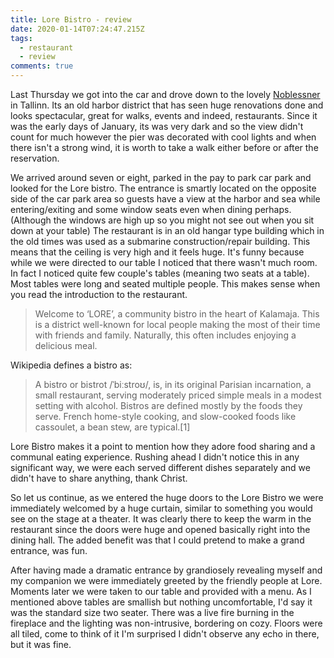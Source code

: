 ```yaml
---
title: Lore Bistro - review
date: 2020-01-14T07:24:47.215Z
tags:
  - restaurant
  - review
comments: true
---
```

Last Thursday we got into the car and drove down to the lovely [Noblessner ](https://www.google.com/maps/place/Lore+Bistroo/@59.4526198,24.7308126,15z/data=!4m5!3m4!1s0x0:0xb25d590bc3af5ee5!8m2!3d59.4526198!4d24.7308126)in Tallinn. Its an old harbor district that has seen huge renovations done and looks spectacular, great for walks, events and indeed, restaurants. Since it was the early days of January, its was very dark and so the view didn't count for much however the pier was decorated with cool lights and when there isn't a strong wind, it is worth to take a walk either before or after the reservation.

We arrived around seven or eight, parked in the pay to park car park and looked for the Lore bistro. The entrance is smartly located on the opposite side of the car park area so guests have a view at the harbor and sea while entering/exiting and some window seats even when dining perhaps. (Although the windows are high up so you might not see out when you sit down at your table) The restaurant is in an old hangar type building which in the old times was used as a submarine construction/repair building. This means that the ceiling is very high and it feels huge. It's funny because while we were directed to our table I noticed that there wasn't much room. In fact I noticed quite few couple's tables (meaning two seats at a table). Most tables were long and seated multiple people. This makes sense when you read the introduction to the restaurant.

> Welcome to ‘LORE’, a community bistro in the heart of Kalamaja. This is a district well-known for local people making the most of their time with friends and family. Naturally, this often includes enjoying a delicious meal.

Wikipedia defines a bistro as:

> A bistro or bistrot /ˈbiːstroʊ/, is, in its original Parisian incarnation, a small restaurant, serving moderately priced simple meals in a modest setting with alcohol. Bistros are defined mostly by the foods they serve. French home-style cooking, and slow-cooked foods like cassoulet, a bean stew, are typical.\[1]

Lore Bistro makes it a point to mention how they adore food sharing and a communal eating experience. Rushing ahead I didn't notice this in any significant way, we were each served different dishes separately and we didn't have to share anything, thank Christ.

So let us continue, as we entered the huge doors to the Lore Bistro we were immediately welcomed by a huge curtain, similar to something you would see on the stage at a theater. It was clearly there to keep the warm in the restaurant since the doors were huge and opened basically right into the dining hall. The added benefit was that I could pretend to make a grand entrance, was fun. 

After having made a dramatic entrance by grandiosely revealing myself and my companion we were immediately greeted by the friendly people at Lore. Moments later we were taken to our table and provided with a menu. As I mentioned above tables are smallish but nothing uncomfortable, I'd say it was the standard size two seater. There was a live fire burning in the fireplace and the lighting was non-intrusive, bordering on cozy. Floors were all tiled, come to think of it I'm surprised I didn't observe any echo in there, but it was fine.
